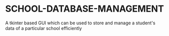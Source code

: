 # SCHOOL-DATABASE-MANAGEMENT
A tkinter based GUI which can be used to store and manage a student's data of a particular school efficiently
